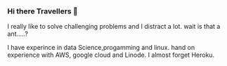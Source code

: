 ### Hi there Travellers 👋

I really like to solve challenging problems and I distract a lot.
wait is that a ant.....?

I have experince in data Science,progamming and linux. hand on experience with AWS, google cloud and Linode. I almost forget Heroku.
